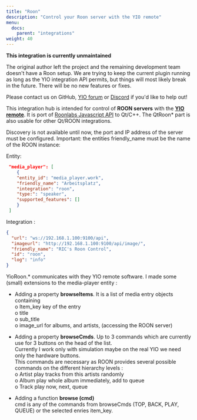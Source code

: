 ```yaml
---
title: "Roon"
description: "Control your Roon server with the YIO remote"
menu:
  docs:
    parent: "integrations"
weight: 40
---
```


<div class="alert alert-danger" role="alert" style="">
<p style="font-weight: bold">This integration is currently unmaintained</p>

The original author left the project and the remaining development team doesn't have a Roon setup.
We are trying to keep the current plugin running as long as the YIO integration API permits, but things will most likely break in the future. There will be no new features or fixes.

Please contact us on GitHub, [YIO forum](https://community.yio-remote.com/) or [Discord](http://chat.yio-remote.com/) if you'd like to help out!

</div>

This integration hub is intended for control of **ROON servers** with the [**YIO remote**](https://github.com/YIO-Remote).
It is port of [Roonlabs Javascript API](https://github.com/RoonLabs) to Qt/C++.
The QtRoon\* part is also usable for other Qt/ROON integrations.

Discovery is not available until now, the port and IP address of the server must be configured.
Important: the entities friendly_name must be the name of the ROON instance:

Entity:

```json
 "media_player": [
    {
    "entity_id": "media_player.work",
    "friendly_name": "Arbeitsplatz",
    "integration": "roon",
    "type:": "speaker",
    "supported_features": []
    }
 ]
```

Integration :

```json
{
  "url": "ws://192.168.1.100:9100/api",
  "imageurl": "http://192.168.1.100:9100/api/image/",
  "friendly_name": "RIC's Roon Control",
  "id": "roon",
  "log": "info"
}
```

YioRoon.\* communicates with they YIO remote software. I made some (small) extensions to the media-player entity :

- Adding a property **browseItems**. It is a list of media entry objects containing  
   o Item_key key of the entry  
   o title  
   o sub_title  
   o image_url for albums, and artists, (accessing the ROON server)

- Adding a property **browseCmds**. Up to 3 commands which are currently use for 3 buttons on the head of the list.  
  Currently I work only with simulation maybe on the real YIO we need only the hardware buttons.  
  This commands are necessary as ROON provides several possible commands on the different hierarchy levels :  
   o Artist play tracks from this artists randomly  
   o Album play whole album immediately, add to queue  
   o Track play now, next, queue

- Adding a function **browse (cmd)**  
  cmd is any of the commands from browseCmds (TOP, BACK, PLAY, QUEUE) or the selected enries item_key.
